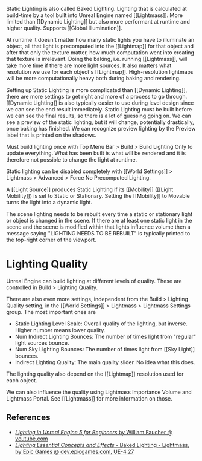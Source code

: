 Static Lighting is also called Baked Lighting.
Lighting that is calculated at build-time by a tool built into Unreal Engine named [[Lightmass]].
More limited than [[Dynamic Lighting]] but also more performant at runtime and higher quality.
Supports [[Global Illumination]].

At runtime it doesn't matter how many static lights you have to illuminate an object, all that light is precomputed into the [[Lightmap]] for that object and after that only the texture matter, how much computation went into creating that texture is irrelevant.
Doing the baking, i.e. running [[Lightmass]], will take more time if there are more light sources.
It also matters what resolution we use for each object's [[Lightmap]].
High-resolution lightmaps will be more computationally heavy both during baking and rendering.

Setting up Static Lighting is more complicated than [[Dynamic Lighting]], there are more settings to get right and more of a process to go through.
[[Dynamic Lighting]] is also typically easier to use during level design since we can see the end result immediately.
Static Lighting must be built before we can see the final results, so there is a lot of guessing going on.
We can see a preview of the static lighting, but it will change, potentially drastically, once baking has finished.
We can recognize preview lighting by the Preview label that is printed on the shadows.

Must build lighting once with Top Menu Bar > Build > Build Lighting Only to update everything.
What has been built is what will be rendered and it is therefore not possible to change the light at runtime.

Static lighting can be disabled completely with [[World Settings]] > Lightmass > Advanced > Force No Precomputed Lighting.

A [[Light Source]] produces Static Lighting if its [[Mobility]] ([[Light Mobility]]) is set to Static or Stationary.
Setting the [[Mobility]] to Movable turns the light into a dynamic light.

The scene lighting needs to be rebuilt every time a static or stationary light or object is changed in the scene.
If there are at least one static light in the scene and the scene is modified within that lights influence volume then a message saying "LIGHTING NEEDS TO BE REBUILT" is typically printed to the  top-right corner of the viewport.


# Lighting Quality

Unreal Engine can build lighting at different levels of quality.
These are controlled in Build > Lighting Quality.

There are also even more settings, independent from the Build > Lighting Quality setting, in the [[World Settings]] > Lightmass > Lightmass Settings group.
The most important ones are
- Static Lighting Level Scale: Overall quality of the lighting, but inverse. Higher number means lower quality.
- Num Indirect Lighting Bounces: The number of times light from "regular" light sources bounce.
- Num Sky Lighting Bounces: The number of times light from [[Sky Light]] bounces.
- Indirect Lighting Quality: The main quality slider. No idea what this does.

The lighting quality also depend on the [[Lightmap]] resolution used for each object.

We can also influence the quality using Lightmass Importance Volume and Lightmass Portal.
See [[Lightmass]] for more information on those.

## References

- [_Lighting in Unreal Engine 5 for Beginners_ by William Faucher @ youtube.com](https://youtu.be/fSbBsXbjxPo?t=309)
- [_Lighting Essential Concepts and Effects_ - Baked Lighting - Lightmass, by Epic Games @ dev.epicgames.com, UE-4.27](https://dev.epicgames.com/community/learning/courses/Xwp/lighting-essential-concepts-and-effects/229/baked-lighting-lightmass)



